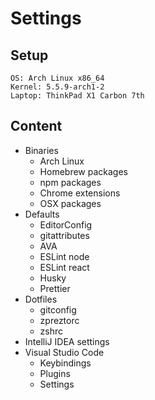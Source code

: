 # Settings

## Setup

```
OS: Arch Linux x86_64
Kernel: 5.5.9-arch1-2
Laptop: ThinkPad X1 Carbon 7th
```

## Content

* Binaries
  * Arch Linux
  * Homebrew packages
  * npm packages
  * Chrome extensions
  * OSX packages
* Defaults
  * EditorConfig
  * gitattributes
  * AVA
  * ESLint node
  * ESLint react
  * Husky
  * Prettier
* Dotfiles
  * gitconfig
  * zpreztorc
  * zshrc
* IntelliJ IDEA settings
* Visual Studio Code
  * Keybindings
  * Plugins
  * Settings
